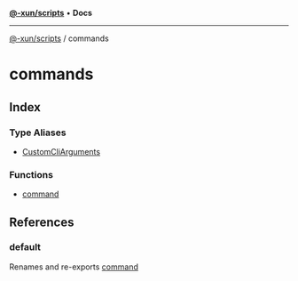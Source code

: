 [**@-xun/scripts**](../README.md) • **Docs**

***

[@-xun/scripts](../README.md) / commands

# commands

## Index

### Type Aliases

- [CustomCliArguments](type-aliases/CustomCliArguments.md)

### Functions

- [command](functions/command.md)

## References

### default

Renames and re-exports [command](functions/command.md)
